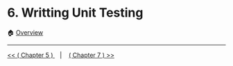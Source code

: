 # 6. Writting Unit Testing

:house: [Overview](../../README.md)




---


[ << ( Chapter 5 ) ](../chapters/chapter_5.md) &nbsp;&nbsp; |  &nbsp;&nbsp;  [ ( Chapter 7 ) >>](../chapters/chapter_7.md)  
 
 